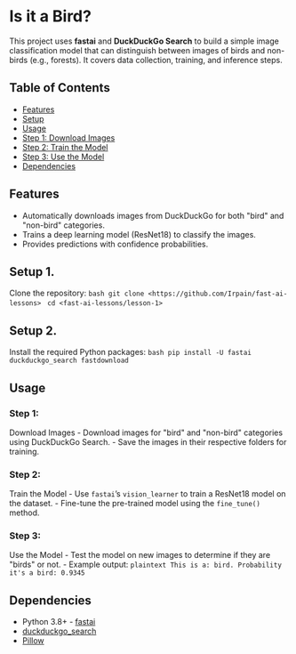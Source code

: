 # Is it a Bird? 
This project uses **fastai** and **DuckDuckGo Search** to build a simple image classification model that can distinguish between images of birds and non-birds (e.g., forests). 
It covers data collection, training, and inference steps.

## Table of Contents 
- [Features](#features) 
- [Setup](#setup) 
- [Usage](#usage) 
- [Step 1: Download Images](#step-1-download-images) 
- [Step 2: Train the Model](#step-2-train-the-model) 
- [Step 3: Use the Model](#step-3-use-the-model) 
- [Dependencies](#dependencies)

## Features 
 - Automatically downloads images from DuckDuckGo for both "bird" and "non-bird" categories.
 - Trains a deep learning model (ResNet18) to classify the images. 
 - Provides predictions with confidence probabilities.

## Setup 1. 
Clone the repository: 
```bash git clone <https://github.com/Irpain/fast-ai-lessons> ```
```cd <fast-ai-lessons/lesson-1> ``` 

## Setup 2. 
Install the required Python packages: 
```bash pip install -U fastai duckduckgo_search fastdownload ``` 

## Usage 
### Step 1: 
Download Images - Download images for "bird" and "non-bird" categories using DuckDuckGo Search. - Save the images in their respective folders for training.

### Step 2: 
Train the Model - Use `fastai`’s `vision_learner` to train a ResNet18 model on the dataset. - Fine-tune the pre-trained model using the `fine_tune()` method.

### Step 3: 
Use the Model - Test the model on new images to determine if they are "birds" or not. - Example output: ```plaintext This is a: bird. Probability it's a bird: 0.9345 ```

## Dependencies 
- Python 3.8+ - [fastai](https://docs.fast.ai/) 
- [duckduckgo_search](https://pypi.org/project/duckduckgo-search/) 
- [Pillow](https://python-pillow.org/)